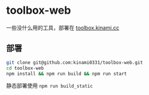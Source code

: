 # toolbox-web

一些没什么用的工具，部署在 [toolbox.kinami.cc](https://toolbox.kinami.cc)

## 部署

```bash
git clone git@github.com:kinami0331/toolbox-web.git
cd toolbox-web
npm install && npm run build && npm run start
```

静态部署使用 `npm run build_static`
